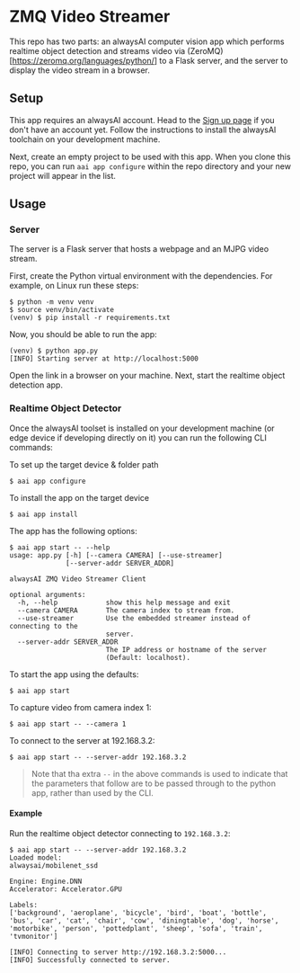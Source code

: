 # ZMQ Video Streamer
This repo has two parts: an alwaysAI computer vision app which performs realtime object detection and streams video via (ZeroMQ)[https://zeromq.org/languages/python/] to a Flask server, and the server to display the video stream in a browser.

## Setup
This app requires an alwaysAI account. Head to the [Sign up page](https://www.alwaysai.co/dashboard) if you don't have an account yet. Follow the instructions to install the alwaysAI toolchain on your development machine.

Next, create an empty project to be used with this app. When you clone this repo, you can run `aai app configure` within the repo directory and your new project will appear in the list.

## Usage
### Server
The server is a Flask server that hosts a webpage and an MJPG video stream.

First, create the Python virtual environment with the dependencies. For example, on Linux run these steps:

```
$ python -m venv venv
$ source venv/bin/activate
(venv) $ pip install -r requirements.txt
```

Now, you should be able to run the app:

```
(venv) $ python app.py
[INFO] Starting server at http://localhost:5000
```

Open the link in a browser on your machine. Next, start the realtime object detection app.


### Realtime Object Detector
Once the alwaysAI toolset is installed on your development machine (or edge device if developing directly on it) you can run the following CLI commands:

To set up the target device & folder path

`$ aai app configure`

To install the app on the target device

`$ aai app install`

The app has the following options:

```
$ aai app start -- --help
usage: app.py [-h] [--camera CAMERA] [--use-streamer]
              [--server-addr SERVER_ADDR]

alwaysAI ZMQ Video Streamer Client

optional arguments:
  -h, --help            show this help message and exit
  --camera CAMERA       The camera index to stream from.
  --use-streamer        Use the embedded streamer instead of connecting to the
                        server.
  --server-addr SERVER_ADDR
                        The IP address or hostname of the server
                        (Default: localhost).
```

To start the app using the defaults:

`$ aai app start`

To capture video from camera index 1:

`$ aai app start -- --camera 1`

To connect to the server at 192.168.3.2:

`$ aai app start -- --server-addr 192.168.3.2`

> Note that tha extra `--` in the above commands is used to indicate that the parameters that follow are to be passed through to the python app, rather than used by the CLI.

#### Example

Run the realtime object detector connecting to `192.168.3.2`:

```
$ aai app start -- --server-addr 192.168.3.2
Loaded model:
alwaysai/mobilenet_ssd

Engine: Engine.DNN
Accelerator: Accelerator.GPU

Labels:
['background', 'aeroplane', 'bicycle', 'bird', 'boat', 'bottle', 'bus', 'car', 'cat', 'chair', 'cow', 'diningtable', 'dog', 'horse', 'motorbike', 'person', 'pottedplant', 'sheep', 'sofa', 'train', 'tvmonitor']

[INFO] Connecting to server http://192.168.3.2:5000...
[INFO] Successfully connected to server.
```
